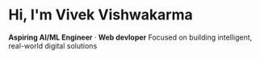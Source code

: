 # Hi, I'm Vivek Vishwakarma

**Aspiring AI/ML Engineer** · **Web devloper**
Focused on building intelligent, real-world digital solutions

  
